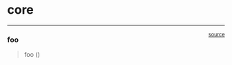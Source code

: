 # core


<!-- WARNING: THIS FILE WAS AUTOGENERATED! DO NOT EDIT! -->

------------------------------------------------------------------------

<a
href="https://github.com/rhalldearn/nbdev_quickstart/blob/main/nbdev_quickstart/core.py#L9"
target="_blank" style="float:right; font-size:smaller">source</a>

### foo

>  foo ()
